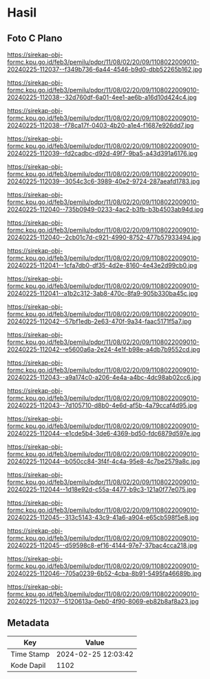 # Hasil

## Foto C Plano

https://sirekap-obj-formc.kpu.go.id/feb3/pemilu/pdpr/11/08/02/20/09/1108022009010-20240225-112037--f349b736-6a44-4546-b9d0-dbb52265b162.jpg

https://sirekap-obj-formc.kpu.go.id/feb3/pemilu/pdpr/11/08/02/20/09/1108022009010-20240225-112038--32d760df-6a01-4ee1-ae6b-a16d10d424c4.jpg

https://sirekap-obj-formc.kpu.go.id/feb3/pemilu/pdpr/11/08/02/20/09/1108022009010-20240225-112038--f78ca17f-0403-4b20-a1e4-f1687e926dd7.jpg

https://sirekap-obj-formc.kpu.go.id/feb3/pemilu/pdpr/11/08/02/20/09/1108022009010-20240225-112039--fd2cadbc-d92d-49f7-9ba5-a43d391a6176.jpg

https://sirekap-obj-formc.kpu.go.id/feb3/pemilu/pdpr/11/08/02/20/09/1108022009010-20240225-112039--3054c3c6-3989-40e2-9724-287aeafd1783.jpg

https://sirekap-obj-formc.kpu.go.id/feb3/pemilu/pdpr/11/08/02/20/09/1108022009010-20240225-112040--735b0949-0233-4ac2-b3fb-b3b4503ab94d.jpg

https://sirekap-obj-formc.kpu.go.id/feb3/pemilu/pdpr/11/08/02/20/09/1108022009010-20240225-112040--2cb01c7d-c921-4990-8752-477b57933494.jpg

https://sirekap-obj-formc.kpu.go.id/feb3/pemilu/pdpr/11/08/02/20/09/1108022009010-20240225-112041--1cfa7db0-df35-4d2e-8160-4e43e2d99cb0.jpg

https://sirekap-obj-formc.kpu.go.id/feb3/pemilu/pdpr/11/08/02/20/09/1108022009010-20240225-112041--a1b2c312-3ab8-470c-8fa9-905b330ba45c.jpg

https://sirekap-obj-formc.kpu.go.id/feb3/pemilu/pdpr/11/08/02/20/09/1108022009010-20240225-112042--57bf1edb-2e63-470f-9a34-faac5171f5a7.jpg

https://sirekap-obj-formc.kpu.go.id/feb3/pemilu/pdpr/11/08/02/20/09/1108022009010-20240225-112042--e5600a6a-2e24-4e1f-b98e-a4db7b9552cd.jpg

https://sirekap-obj-formc.kpu.go.id/feb3/pemilu/pdpr/11/08/02/20/09/1108022009010-20240225-112043--a9a174c0-a206-4e4a-a4bc-4dc98ab02cc6.jpg

https://sirekap-obj-formc.kpu.go.id/feb3/pemilu/pdpr/11/08/02/20/09/1108022009010-20240225-112043--7d105710-d8b0-4e6d-af5b-4a79ccaf4d95.jpg

https://sirekap-obj-formc.kpu.go.id/feb3/pemilu/pdpr/11/08/02/20/09/1108022009010-20240225-112044--e1cde5b4-3de6-4369-bd50-fdc6879d597e.jpg

https://sirekap-obj-formc.kpu.go.id/feb3/pemilu/pdpr/11/08/02/20/09/1108022009010-20240225-112044--b050cc84-3f4f-4c4a-95e8-4c7be2579a8c.jpg

https://sirekap-obj-formc.kpu.go.id/feb3/pemilu/pdpr/11/08/02/20/09/1108022009010-20240225-112044--1d18e92d-c55a-4477-b9c3-121a0f77e075.jpg

https://sirekap-obj-formc.kpu.go.id/feb3/pemilu/pdpr/11/08/02/20/09/1108022009010-20240225-112045--313c5143-43c9-41a6-a904-e65cb598f5e8.jpg

https://sirekap-obj-formc.kpu.go.id/feb3/pemilu/pdpr/11/08/02/20/09/1108022009010-20240225-112045--d59598c8-ef16-4144-97e7-37bac4cca218.jpg

https://sirekap-obj-formc.kpu.go.id/feb3/pemilu/pdpr/11/08/02/20/09/1108022009010-20240225-112046--705a0239-6b52-4cba-8b91-5495fa46689b.jpg

https://sirekap-obj-formc.kpu.go.id/feb3/pemilu/pdpr/11/08/02/20/09/1108022009010-20240225-112037--5120613a-0eb0-4f90-8069-eb82b8af8a23.jpg


## Metadata

| Key        | Value               |
| ---------- | ------------------- |
| Time Stamp | 2024-02-25 12:03:42 |
| Kode Dapil | 1102                |



